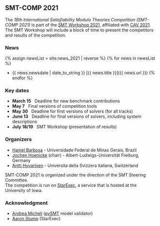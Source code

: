 ## SMT-COMP 2021

The *16th International Satisfiability Modulo Theories Competition (SMT-COMP
2021)* is part of the [SMT Workshop
2021](https://smt-workshop.cs.uiowa.edu/2021/), affiliated with [CAV
2021](http://i-cav.org/2021/).  The SMT Workshop will include a block of time to
present the competitors and results of the competition.

### News
{% assign newsList = site.news_2021 | reverse %}
{% for news in newsList %}
- {{ news.newsdate | date_to_string }} [{{ news.title }}]({{ news.url }})
{% endfor %}

### Key dates
 - **March 15**  &nbsp; Deadline for new benchmark contributions
 - **May 7** &nbsp; Final versions of competition tools
 - **May 30**    &nbsp; Deadline for first versions of solvers (for all tracks)
 - **June 13**   &nbsp; Deadline for final versions of solvers, including system descriptions
 - **July 18/19** &nbsp; SMT Workshop (presentation of results)

### Organizers
- [Haniel Barbosa](http://homepages.dcc.ufmg.br/~hbarbosa/) - Universidade Federal de Minas Gerais, Brazil
- [Jochen Hoenicke](https://jochen-hoenicke.de/) (chair) - Albert-Ludwigs-Universität Freiburg, Germany
- [Antti Hyvarinen](https://www.inf.usi.ch/postdoc/hyvarinen/) - Universita della Svizzera italiana, Switzerland

SMT-COMP 2021 is organized under the direction of the SMT Steering
Committee.
<br/>
The competition is run on [StarExec](https://www.starexec.org),
a service that is hosted at the University of Iowa.

### Acknowledgment
- [Andrea Micheli](https://www.mikand.net/) ([pySMT](https://github.com/pysmt/pysmt) model validator)
- [Aaron Stump](http://homepage.divms.uiowa.edu/~astump/) (StarExec)
